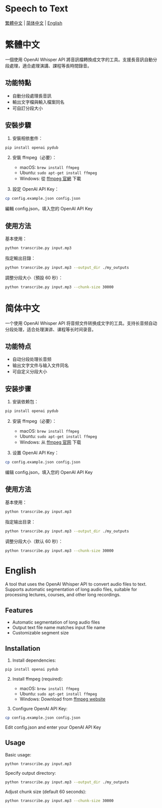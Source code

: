 # Speech to Text

[繁體中文](#繁體中文) | [简体中文](#简体中文) | [English](#english)

# 繁體中文

一個使用 OpenAI Whisper API 將音訊檔轉換成文字的工具。支援長音訊自動分段處理，適合處理演講、課程等長時間錄音。

## 功能特點

- 自動分段處理長音訊
- 輸出文字檔與輸入檔案同名
- 可自訂分段大小

## 安裝步驟

1. 安裝相依套件：
```bash
pip install openai pydub
```

2. 安裝 ffmpeg（必要）：
   - macOS: `brew install ffmpeg`
   - Ubuntu: `sudo apt-get install ffmpeg`
   - Windows: 從 [ffmpeg 官網](https://ffmpeg.org/download.html) 下載

3. 設定 OpenAI API Key：
```bash
cp config.example.json config.json
```
編輯 config.json，填入您的 OpenAI API Key

## 使用方法

基本使用：
```bash
python transcribe.py input.mp3
```

指定輸出目錄：
```bash
python transcribe.py input.mp3 --output_dir ./my_outputs
```

調整分段大小（預設 60 秒）：
```bash
python transcribe.py input.mp3 --chunk-size 30000
```

# 简体中文

一个使用 OpenAI Whisper API 将音频文件转换成文字的工具。支持长音频自动分段处理，适合处理演讲、课程等长时间录音。

## 功能特点

- 自动分段处理长音频
- 输出文字文件与输入文件同名
- 可自定义分段大小

## 安装步骤

1. 安装依赖包：
```bash
pip install openai pydub
```

2. 安装 ffmpeg（必要）：
   - macOS: `brew install ffmpeg`
   - Ubuntu: `sudo apt-get install ffmpeg`
   - Windows: 从 [ffmpeg 官网](https://ffmpeg.org/download.html) 下载

3. 设置 OpenAI API Key：
```bash
cp config.example.json config.json
```
编辑 config.json，填入您的 OpenAI API Key

## 使用方法

基本使用：
```bash
python transcribe.py input.mp3
```

指定输出目录：
```bash
python transcribe.py input.mp3 --output_dir ./my_outputs
```

调整分段大小（默认 60 秒）：
```bash
python transcribe.py input.mp3 --chunk-size 30000
```

# English

A tool that uses the OpenAI Whisper API to convert audio files to text. Supports automatic segmentation of long audio files, suitable for processing lectures, courses, and other long recordings.

## Features

- Automatic segmentation of long audio files
- Output text file name matches input file name
- Customizable segment size

## Installation

1. Install dependencies:
```bash
pip install openai pydub
```

2. Install ffmpeg (required):
   - macOS: `brew install ffmpeg`
   - Ubuntu: `sudo apt-get install ffmpeg`
   - Windows: Download from [ffmpeg website](https://ffmpeg.org/download.html)

3. Configure OpenAI API Key:
```bash
cp config.example.json config.json
```
Edit config.json and enter your OpenAI API Key

## Usage

Basic usage:
```bash
python transcribe.py input.mp3
```

Specify output directory:
```bash
python transcribe.py input.mp3 --output_dir ./my_outputs
```

Adjust chunk size (default 60 seconds):
```bash
python transcribe.py input.mp3 --chunk-size 30000
```
